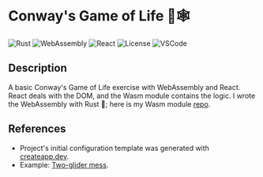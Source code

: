 # Conway's Game of Life 🦀🕸️

![Rust](https://img.shields.io/badge/-Rust-B7410E?logo=rust&logoColor=28282B&labelColor=white)
![WebAssembly](https://img.shields.io/badge/-WebAssembly-654FF0?logo=webassembly&logoColor=654FF0&labelColor=white)
![React](https://img.shields.io/badge/-React-white?logo=react&logoColor=61dafb&labelColor=222222)
![License](https://img.shields.io/badge/license-MIT-blue)
![VSCode](https://img.shields.io/badge/-VSCode-007acc?logo=visualstudiocode&logoColor=007acc&labelColor=white)

## Description

A basic Conway's Game of Life exercise with WebAssembly and React. React deals with the DOM, and the Wasm module contains the logic. I wrote the WebAssembly with Rust 🦀; here is my Wasm module [repo](https://github.com/hdescobarh/conways-rust-wasm).

## References

- Project's initial configuration template was generated with [createapp.dev](https://createapp.dev/).
- Example: [Two-glider mess](https://conwaylife.com/wiki/Two-glider_mess).
